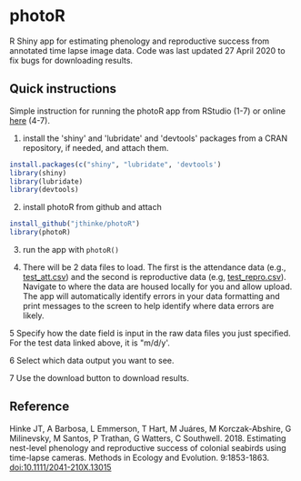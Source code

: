 # photoR
R Shiny app for estimating phenology and reproductive success from annotated time lapse image data.
Code was last updated 27 April 2020 to fix bugs for downloading results.

## Quick instructions 

Simple instruction for running the photoR app from RStudio (1-7) or online [here](https://jefferson.shinyapps.io/photor2/) (4-7).

1) install the 'shiny' and 'lubridate' and 'devtools' packages from a CRAN repository, if needed, and attach them. 
 ```r
install.packages(c("shiny", "lubridate", 'devtools')
library(shiny)
library(lubridate)
library(devtools)
```
2) install photoR from github and attach
```r
install_github("jthinke/photoR")
library(photoR)
```
3) run the app with `photoR()`

4) There will be 2 data files to load. The first is the attendance data (e.g., [test_att.csv](https://github.com/jthinke/photoR/blob/master/inst/extdata/test_att.csv)) and the second is reproductive data (e.g, [test_repro.csv](https://github.com/jthinke/photoR/blob/master/inst/extdata/test_repro.csv)). Navigate to where the data are housed locally for you and allow upload. The app will automatically identify errors in your data formatting and print messages to the screen to help identify where data errors are likely.

5 Specify how the date field is input in the raw data files you just specified. For the test data linked above, it is "m/d/y'.

6 Select which data output you want to see. 

7 Use the download button to download results.

## Reference

Hinke JT, A Barbosa, L Emmerson, T Hart, M Juáres, M Korczak-Abshire, G Milinevsky, M Santos, P Trathan, G Watters, C Southwell. 2018. Estimating nest-level phenology and reproductive success of colonial seabirds using time-lapse cameras. Methods in Ecology and Evolution. 9:1853-1863. [doi:10.1111/2041-210X.13015](https://doi.org/10.1111/2041-210X.13015)
